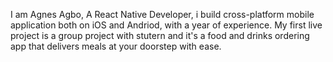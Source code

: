 I am Agnes Agbo, A React Native Developer, i build cross-platform mobile application both on iOS and Andriod,
with a year of experience. My first live project is a group project with stutern and it's a food and drinks 
ordering app that delivers meals at your doorstep with ease.
